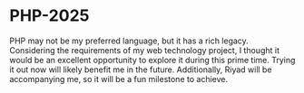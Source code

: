 # PHP-2025
PHP may not be my preferred language, but it has a rich legacy. Considering the requirements of my web technology project, I thought it would be an excellent opportunity to explore it during this prime time. Trying it out now will likely benefit me in the future. Additionally, Riyad will be accompanying me, so it will be a fun milestone to achieve.
